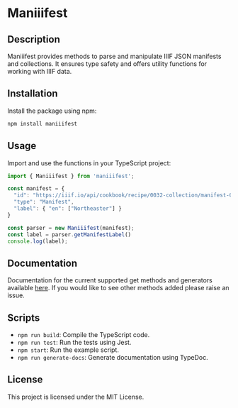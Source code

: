 # Maniiifest

## Description

Maniiifest provides methods to parse and manipulate IIIF JSON manifests and collections. It ensures type safety and offers utility functions for working with IIIF data.

## Installation

Install the package using npm:

```sh
npm install maniiifest
```

## Usage

Import and use the functions in your TypeScript project:

  ```typescript
import { Maniiifest } from 'maniiifest';

const manifest = {
    "id": "https://iiif.io/api/cookbook/recipe/0032-collection/manifest-02.json",
    "type": "Manifest",
    "label": { "en": ["Northeaster"] }
}

const parser = new Maniiifest(manifest);
const label = parser.getManifestLabel()
console.log(label);
  ```

## Documentation

Documentation for the current supported get methods and generators available [here](https://jptmoore.github.io/maniiifest/). If you would like to see other methods added please raise an issue.


## Scripts

- `npm run build`: Compile the TypeScript code.
- `npm run test`: Run the tests using Jest.
- `npm start`: Run the example script.
- `npm run generate-docs`: Generate documentation using TypeDoc.

## License

This project is licensed under the MIT License.
